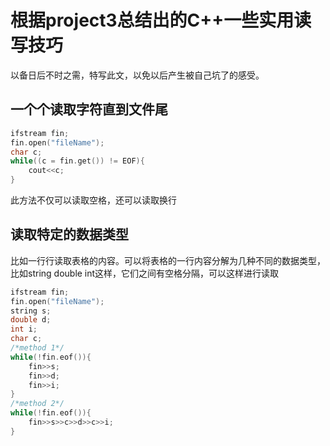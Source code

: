 # 根据project3总结出的C++一些实用读写技巧
以备日后不时之需，特写此文，以免以后产生被自己坑了的感受。
## 一个个读取字符直到文件尾

```C++
ifstream fin;
fin.open("fileName");
char c;
while((c = fin.get()) != EOF){
    cout<<c;
}
```
此方法不仅可以读取空格，还可以读取换行

## 读取特定的数据类型
比如一行行读取表格的内容。可以将表格的一行内容分解为几种不同的数据类型，比如string double int这样，它们之间有空格分隔，可以这样进行读取
```C++
ifstream fin;
fin.open("fileName");
string s;
double d;
int i;
char c;
/*method 1*/
while(!fin.eof()){
    fin>>s;
    fin>>d;
    fin>>i;
}
/*method 2*/
while(!fin.eof()){
    fin>>s>>c>>d>>c>>i;
}
